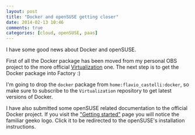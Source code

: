 ```yaml
---
layout: post
title: "Docker and openSUSE getting closer"
date: 2014-02-13 10:46
comments: true
categories: [cloud, openSUSE, paas]
---
```


I have some good news about Docker and openSUSE.

First of all the Docker package has been moved from my personal OBS project
to the more official [Virtualization](https://build.opensuse.org/package/show?project=Virtualization&package=docker)
one. The next step is to get the Docker package into Factory :)

I'm going to drop the `docker` package from `home:flavio_castelli:docker`,
so make sure to subscribe to the `Virtualization` repository to get latest versions of
Docker.


I have also submitted some openSUSE related documentation to the official Docker
project. If you visit the ["Getting started"](https://www.docker.io/gettingstarted/#h_installation)
page you will notice the familiar geeko logo. Click it to be redirected to the
openSUSE's installation instructions.
